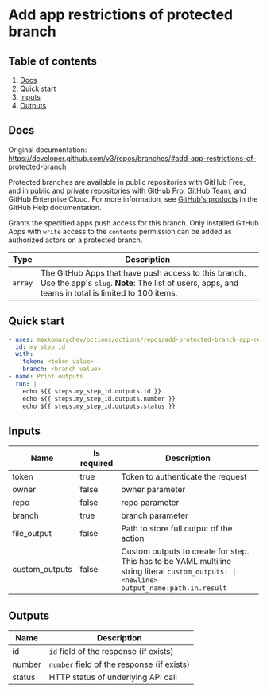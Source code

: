 # Add app restrictions of protected branch

## Table of contents

1. [Docs](#docs)
1. [Quick start](#quick-start)
1. [Inputs](#inputs)
1. [Outputs](#outputs)

<a name="quick-start" ></a>
## Docs

Original documentation: https://developer.github.com/v3/repos/branches/#add-app-restrictions-of-protected-branch

Protected branches are available in public repositories with GitHub Free, and in public and private repositories with GitHub Pro, GitHub Team, and GitHub Enterprise Cloud. For more information, see [GitHub's products](https://help.github.com/github/getting-started-with-github/githubs-products) in the GitHub Help documentation.

Grants the specified apps push access for this branch. Only installed GitHub Apps with `write` access to the `contents` permission can be added as authorized actors on a protected branch.

| Type    | Description                                                                                                                                                |
| ------- | ---------------------------------------------------------------------------------------------------------------------------------------------------------- |
| `array` | The GitHub Apps that have push access to this branch. Use the app's `slug`. **Note**: The list of users, apps, and teams in total is limited to 100 items. |


<a name="quick start" ></a>
## Quick start

```yaml
- uses: maxkomarychev/octions/octions/repos/add-protected-branch-app-restrictions@master
  id: my_step_id
  with:
    token: <token value>
    branch: <branch value>
- name: Print outputs
  run: |
    echo ${{ steps.my_step_id.outputs.id }}
    echo ${{ steps.my_step_id.outputs.number }}
    echo ${{ steps.my_step_id.outputs.status }}
```


<a name="inputs" ></a>
## Inputs

| Name | Is required | Description |
|---|---|---|
|token|true|Token to authenticate the request
|owner|false|owner parameter
|repo|false|repo parameter
|branch|true|branch parameter
|file_output|false|Path to store full output of the action
|custom_outputs|false|Custom outputs to create for step. This has to be YAML multiline string literal `custom_outputs: \|<newline> output_name:path.in.result`

<a name="outputs" ></a>
## Outputs

| Name | Description |
|---|---|
|id|`id` field of the response (if exists)|
|number|`number` field of the response (if exists)|
|status|HTTP status of underlying API call|

